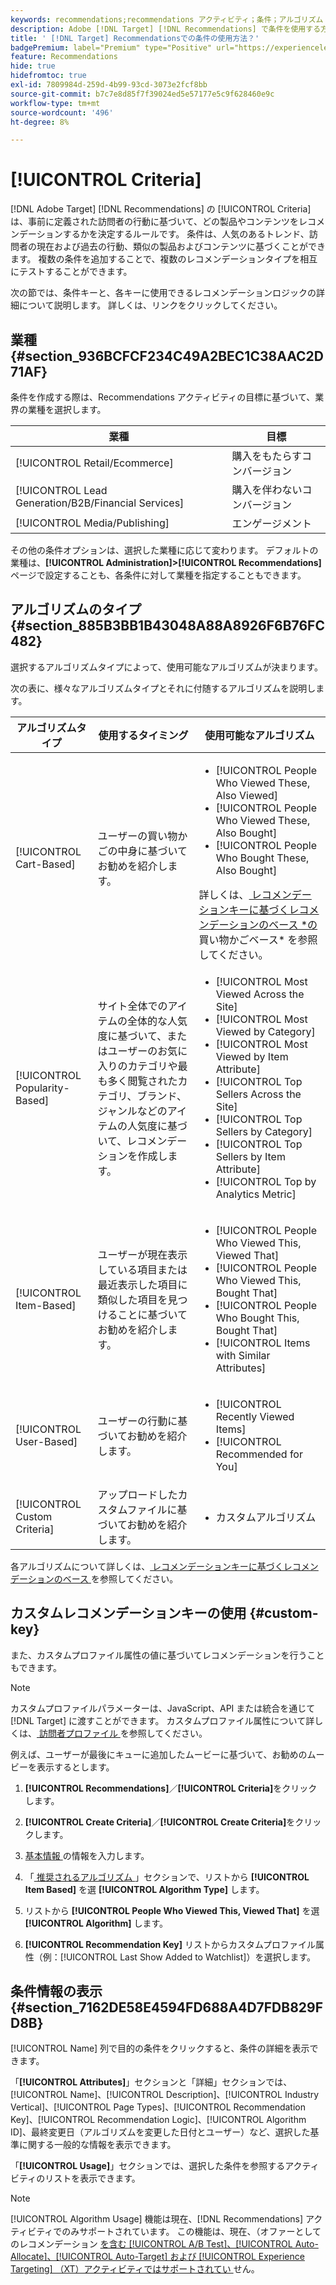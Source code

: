 ```yaml
---
keywords: recommendations;recommendations アクティビティ；条件；アルゴリズム；レコメンデーションキー；カスタムキー；industry vertical；小売；eccommerce；リード生成；b2b；金融サービス；メディア；公開
description: Adobe [!DNL Target] [!DNL Recommendations] で条件を使用する方法を説明します。
title: ' [!DNL Target] Recommendationsでの条件の使用方法？'
badgePremium: label="Premium" type="Positive" url="https://experienceleague.adobe.com/docs/target/using/introduction/intro.html?lang=ja#premium newtab=true" tooltip="Target Premium に含まれる機能を確認してください。"
feature: Recommendations
hide: true
hidefromtoc: true
exl-id: 7809984d-259d-4b99-93cd-3073e2fcf8bb
source-git-commit: b7c7e8d85f7f39024ed5e57177e5c9f628460e9c
workflow-type: tm+mt
source-wordcount: '496'
ht-degree: 8%

---
```


# [!UICONTROL Criteria]

[!DNL Adobe Target] [!DNL Recommendations] の [!UICONTROL Criteria] は、事前に定義された訪問者の行動に基づいて、どの製品やコンテンツをレコメンデーションするかを決定するルールです。 条件は、人気のあるトレンド、訪問者の現在および過去の行動、類似の製品およびコンテンツに基づくことができます。 複数の条件を追加することで、複数のレコメンデーションタイプを相互にテストすることができます。

次の節では、条件キーと、各キーに使用できるレコメンデーションロジックの詳細について説明します。 詳しくは、リンクをクリックしてください。

## 業種 {#section_936BCFCF234C49A2BEC1C38AAC2D71AF}

条件を作成する際は、Recommendations アクティビティの目標に基づいて、業界の業種を選択します。

| 業種 | 目標 |
|--- |--- |
| [!UICONTROL Retail/Ecommerce] | 購入をもたらすコンバージョン |
| [!UICONTROL Lead Generation/B2B/Financial Services] | 購入を伴わないコンバージョン |
| [!UICONTROL Media/Publishing] | エンゲージメント |

その他の条件オプションは、選択した業種に応じて変わります。 デフォルトの業種は、**[!UICONTROL Administration]>[!UICONTROL Recommendations]** ページで設定することも、各条件に対して業種を指定することもできます。

## アルゴリズムのタイプ {#section_885B3BB1B43048A88A8926F6B76FC482}

選択するアルゴリズムタイプによって、使用可能なアルゴリズムが決まります。

次の表に、様々なアルゴリズムタイプとそれに付随するアルゴリズムを説明します。

| アルゴリズムタイプ | 使用するタイミング | 使用可能なアルゴリズム |
| --- | --- | --- |
| [!UICONTROL Cart-Based] | ユーザーの買い物かごの中身に基づいてお勧めを紹介します。 | <ul><li>[!UICONTROL People Who Viewed These, Also Viewed]</li><li>[!UICONTROL People Who Viewed These, Also Bought]</li><li>[!UICONTROL People Who Bought These, Also Bought]</li></ul>詳しくは、[ レコメンデーションキーに基づくレコメンデーションのベース *の ](/help/main/c-recommendations/c-algorithms/base-the-recommendation-on-a-recommendation-key.md#cart-based) 買い物かごベース* を参照してください。 |
| [!UICONTROL Popularity-Based] | サイト全体でのアイテムの全体的な人気度に基づいて、またはユーザーのお気に入りのカテゴリや最も多く閲覧されたカテゴリ、ブランド、ジャンルなどのアイテムの人気度に基づいて、レコメンデーションを作成します。 | <ul><li>[!UICONTROL Most Viewed Across the Site]</li><li>[!UICONTROL Most Viewed by Category]</li><li>[!UICONTROL Most Viewed by Item Attribute]</li><li>[!UICONTROL Top Sellers Across the Site]</li><li>[!UICONTROL Top Sellers by Category]</li><li>[!UICONTROL Top Sellers by Item Attribute]</li><li>[!UICONTROL Top by Analytics Metric]</li></ul> |
| [!UICONTROL Item-Based] | ユーザーが現在表示している項目または最近表示した項目に類似した項目を見つけることに基づいてお勧めを紹介します。 | <ul><li>[!UICONTROL People Who Viewed This, Viewed That]</li><li>[!UICONTROL People Who Viewed This, Bought That]</li><li>[!UICONTROL People Who Bought This, Bought That]</li><li>[!UICONTROL Items with Similar Attributes]</li></ul> |
| [!UICONTROL User-Based] | ユーザーの行動に基づいてお勧めを紹介します。 | <ul><li>[!UICONTROL Recently Viewed Items]</li><li>[!UICONTROL Recommended for You]</li></ul> |
| [!UICONTROL Custom Criteria] | アップロードしたカスタムファイルに基づいてお勧めを紹介します。 | <ul><li>カスタムアルゴリズム</li></ul> |

各アルゴリズムについて詳しくは、[ レコメンデーションキーに基づくレコメンデーションのベース ](/help/main/c-recommendations/c-algorithms/base-the-recommendation-on-a-recommendation-key.md) を参照してください。

## カスタムレコメンデーションキーの使用 {#custom-key}

また、カスタムプロファイル属性の値に基づいてレコメンデーションを行うこともできます。

>[!NOTE]
>
>カスタムプロファイルパラメーターは、JavaScript、API または統合を通じて [!DNL Target] に渡すことができます。 カスタムプロファイル属性について詳しくは、[ 訪問者プロファイル ](/help/main/c-target/c-visitor-profile/visitor-profile.md) を参照してください。

例えば、ユーザーが最後にキューに追加したムービーに基づいて、お勧めのムービーを表示するとします。

1. **[!UICONTROL Recommendations]**／**[!UICONTROL Criteria]**&#x200B;をクリックします。

1. **[!UICONTROL Create Criteria]**／**[!UICONTROL Create Criteria]**&#x200B;をクリックします。

1. [ 基本情報 ](/help/main/c-recommendations/c-algorithms/create-new-algorithm.md#info) の情報を入力します。

1. 「[ 推奨されるアルゴリズム ](/help/main/c-recommendations/c-algorithms/create-new-algorithm.md#rec-algo)」セクションで、リストから **[!UICONTROL Item Based]** を選 **[!UICONTROL Algorithm Type]** します。

1. リストから **[!UICONTROL People Who Viewed This, Viewed That]** を選 **[!UICONTROL Algorithm]** します。

1. **[!UICONTROL Recommendation Key]** リストからカスタムプロファイル属性（例：[!UICONTROL Last Show Added to Watchlist]）を選択します。

## 条件情報の表示 {#section_7162DE58E4594FD688A4D7FDB829FD8B}

[!UICONTROL Name] 列で目的の条件をクリックすると、条件の詳細を表示できます。

「**[!UICONTROL Attributes]**」セクションと「詳細」セクションでは、[!UICONTROL Name]、[!UICONTROL Description]、[!UICONTROL Industry Vertical]、[!UICONTROL Page Types]、[!UICONTROL Recommendation Key]、[!UICONTROL Recommendation Logic]、[!UICONTROL Algorithm ID]、最終変更日（アルゴリズムを変更した日付とユーザー）など、選択した基準に関する一般的な情報を表示できます。

「**[!UICONTROL Usage]**」セクションでは、選択した条件を参照するアクティビティのリストを表示できます。

>[!NOTE]
>
>[!UICONTROL Algorithm Usage] 機能は現在、[!DNL Recommendations] アクティビティでのみサポートされています。 この機能は、現在、（オファーとしてのレコメンデーション [ を含む [!UICONTROL A/B Test]、[!UICONTROL Auto-Allocate]、[!UICONTROL Auto-Target] および [!UICONTROL Experience Targeting] （XT）アクティビティではサポートされてい ](/help/main/c-recommendations/recommendations-as-an-offer.md) せん。
